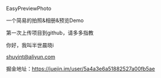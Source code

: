 EasyPreviewPhoto 

一个简易的拍照&相册&预览Demo

第一次上传项目到github，请多多指教

你好，我叫半世晨晓i

shuyint@aliyun.com

掘金地址：https://juejin.im/user/5a4a3e6a51882527a00fb5ae
